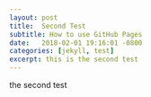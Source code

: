 ```yaml
---
layout: post
title:  Second Test
subtitle: How to use GitHub Pages
date:   2018-02-01 19:16:01 -0800
categories: [jekyll, test]
excerpt: this is the second test
---
```


the second test